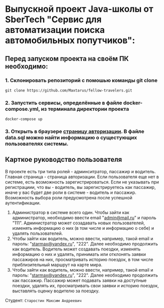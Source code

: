 # Выпускной проект Java-школы от SberTech "Сервис для автоматизации поиска автомобильных попутчиков":

## Перед запуском проекта на своём ПК необходимо:

### 1. Склонировать репозиторий c помошью команды git clone

```
git clone https://github.com/Maxtarus/fellow-travelers.git
```

### 2. Запустить сервисы, определённые в файле docker-compose.yml, из терминала директории проекта
```
docker-compose up
```
### 3. Открыть в браузере <a href="http://localhost:8080">страницу авторизации<a>. В файле data.sql можно найти информацию о сущестующих пользователях системы.

## Карткое руководство пользователя
В проекте есть три типа ролей - админситратор, пассажир и водитель. Главная страница - страница авторизации. Если пользователя еще нет в системе, есть возможность зарегистрироваться. Если не указывать при регистрациии, что вы - водитель, вы зарегистрируетесь как пассажир, иначе у вас будет две роли в системе - водитель и пассажир. Возможность выбора роли предусмотрена после успешной аутентификации.
1. Администратор в системе всего один. Чтобы зайти как администратор, необходимо ввести email "admin@mail.ru" и пароль "111". Администратор может созадавать новых пользователей, изменять информацию о них (в том числе и информацию о себе) и удалять пользователей.
2. Чтобы зайти как водитель, можно ввести, например, такой email и пароль: "starmax@yandex.ru", "222". Далее необходимо продолжить как водитель. Водитель может создавать поездки, изменять информацию о них и удалять, принимать или отклонять заявки пассажиров на них, просматривать историю поездок, в том числе приблизительный маршрут на карте мира.
3. Чтобы зайти как водитель, можно ввести, например, такой email и пароль: "starmax@yandex.ru", "222". Далее необходимо продолжить как пассажир. Пассажир может подавать заявки на доступные поездки, удалять их, просматривать свои заявки и историю поездок, выставлять оценку водителю за поездку.

Студент: `Старостин Максим Андреевич`
